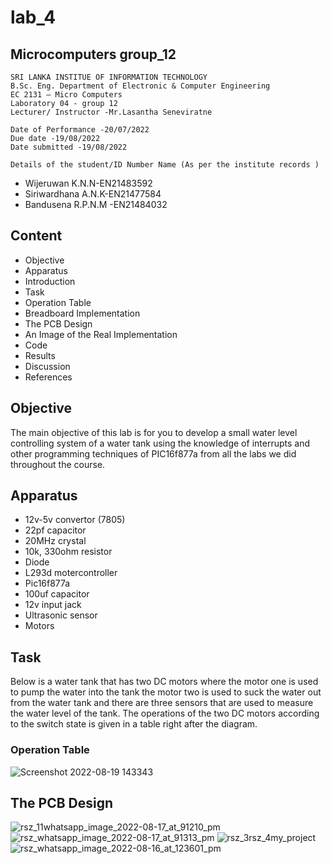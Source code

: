 # lab_4
## Microcomputers group_12

    SRI LANKA INSTITUE OF INFORMATION TECHNOLOGY
    B.Sc. Eng. Department of Electronic & Computer Engineering
    EC 2131 – Micro Computers
    Laboratory 04 - group 12
    Lecturer/ Instructor -Mr.Lasantha Seneviratne
        
    Date of Performance -20/07/2022 
    Due date -19/08/2022 
    Date submitted -19/08/2022

    Details of the student/ID Number Name (As per the institute records )
- Wijeruwan K.N.N-EN21483592
- Siriwardhana A.N.K-EN21477584
- Bandusena R.P.N.M -EN21484032


## Content
- Objective
- Apparatus
- Introduction
- Task
- Operation Table
- Breadboard Implementation
- The PCB Design
- An Image of the Real Implementation
- Code
- Results
- Discussion
- References

## Objective
The main objective of this lab is for you to develop a small water level controlling system of a water tank using the knowledge of interrupts and other programming techniques of PIC16f877a from all the labs we did throughout the course. 

## Apparatus
- 12v-5v convertor (7805)
- 22pf capacitor 
- 20MHz crystal
- 10k, 330ohm resistor 
- Diode
- L293d motercontroller 
- Pic16f877a
- 100uf capacitor 
- 12v input jack
- Ultrasonic sensor
- Motors


## Task
Below is a water tank that has two DC motors where the motor one is used to pump the water into the tank the motor two is used to suck the water out from the water tank and there are three sensors that are used to measure the water level of the tank. The operations of the two DC motors according to the switch state is given in a table right after the diagram.

### Operation Table
![Screenshot 2022-08-19 143343](https://user-images.githubusercontent.com/111522052/185584824-6dd93e77-e4cc-489c-8773-6fd93fced128.png)

## The PCB Design
![rsz_11whatsapp_image_2022-08-17_at_91210_pm](https://user-images.githubusercontent.com/111522052/185592679-b27002d9-9524-4bc6-b30a-8fde0faa6e94.jpg)![rsz_whatsapp_image_2022-08-17_at_91313_pm](https://user-images.githubusercontent.com/111522052/185592899-5dc541b0-0cfc-4ebb-966c-e235f837db4c.jpg)
![rsz_3rsz_4my_project](https://user-images.githubusercontent.com/111522052/185596594-40b26239-626d-43c7-825c-9dd97b976bc9.jpg)![rsz_whatsapp_image_2022-08-16_at_123601_pm](https://user-images.githubusercontent.com/111522052/185597619-2a118e5a-ae02-4544-bf4a-f926c7bf7f3e.jpg)




